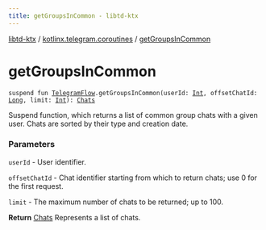 ```yaml
---
title: getGroupsInCommon - libtd-ktx
---
```


[libtd-ktx](../index.html) / [kotlinx.telegram.coroutines](index.html) / [getGroupsInCommon](./get-groups-in-common.html)

# getGroupsInCommon

`suspend fun `[`TelegramFlow`](../kotlinx.telegram.core/-telegram-flow/index.html)`.getGroupsInCommon(userId: `[`Int`](https://kotlinlang.org/api/latest/jvm/stdlib/kotlin/-int/index.html)`, offsetChatId: `[`Long`](https://kotlinlang.org/api/latest/jvm/stdlib/kotlin/-long/index.html)`, limit: `[`Int`](https://kotlinlang.org/api/latest/jvm/stdlib/kotlin/-int/index.html)`): `[`Chats`](https://tdlibx.github.io/td/docs/org/drinkless/td/libcore/telegram/TdApi.Chats.html)

Suspend function, which returns a list of common group chats with a given user. Chats are sorted
by their type and creation date.

### Parameters

`userId` - User identifier.

`offsetChatId` - Chat identifier starting from which to return chats; use 0 for the first
request.

`limit` - The maximum number of chats to be returned; up to 100.

**Return**
[Chats](https://tdlibx.github.io/td/docs/org/drinkless/td/libcore/telegram/TdApi.Chats.html) Represents a list of chats.

